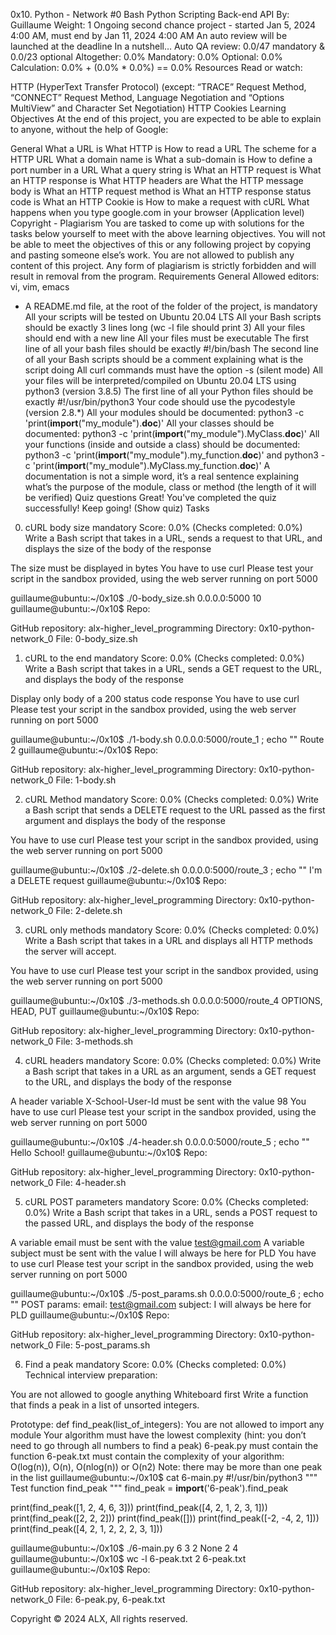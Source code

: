 
0x10. Python - Network #0
Bash
Python
Scripting
Back-end
API
 By: Guillaume
 Weight: 1
 Ongoing second chance project - started Jan 5, 2024 4:00 AM, must end by Jan 11, 2024 4:00 AM
 An auto review will be launched at the deadline
In a nutshell…
Auto QA review: 0.0/47 mandatory & 0.0/23 optional
Altogether:  0.0%
Mandatory: 0.0%
Optional: 0.0%
Calculation:  0.0% + (0.0% * 0.0%)  == 0.0%
Resources
Read or watch:

HTTP (HyperText Transfer Protocol) (except: “TRACE” Request Method, “CONNECT” Request Method, Language Negotiation and “Options MultiView” and Character Set Negotiation)
HTTP Cookies
Learning Objectives
At the end of this project, you are expected to be able to explain to anyone, without the help of Google:

General
What a URL is
What HTTP is
How to read a URL
The scheme for a HTTP URL
What a domain name is
What a sub-domain is
How to define a port number in a URL
What a query string is
What an HTTP request is
What an HTTP response is
What HTTP headers are
What the HTTP message body is
What an HTTP request method is
What an HTTP response status code is
What an HTTP Cookie is
How to make a request with cURL
What happens when you type google.com in your browser (Application level)
Copyright - Plagiarism
You are tasked to come up with solutions for the tasks below yourself to meet with the above learning objectives.
You will not be able to meet the objectives of this or any following project by copying and pasting someone else’s work.
You are not allowed to publish any content of this project.
Any form of plagiarism is strictly forbidden and will result in removal from the program.
Requirements
General
Allowed editors: vi, vim, emacs
- A README.md file, at the root of the folder of the project, is mandatory
All your scripts will be tested on Ubuntu 20.04 LTS
All your Bash scripts should be exactly 3 lines long (wc -l file should print 3)
All your files should end with a new line
All your files must be executable
The first line of all your bash files should be exactly #!/bin/bash
The second line of all your Bash scripts should be a comment explaining what is the script doing
All curl commands must have the option -s (silent mode)
All your files will be interpreted/compiled on Ubuntu 20.04 LTS using python3 (version 3.8.5)
The first line of all your Python files should be exactly #!/usr/bin/python3
Your code should use the pycodestyle (version 2.8.*)
All your modules should be documented: python3 -c 'print(__import__("my_module").__doc__)'
All your classes should be documented: python3 -c 'print(__import__("my_module").MyClass.__doc__)'
All your functions (inside and outside a class) should be documented: python3 -c 'print(__import__("my_module").my_function.__doc__)' and python3 -c 'print(__import__("my_module").MyClass.my_function.__doc__)'
A documentation is not a simple word, it’s a real sentence explaining what’s the purpose of the module, class or method (the length of it will be verified)
Quiz questions
Great! You've completed the quiz successfully! Keep going! (Show quiz)
Tasks
0. cURL body size
mandatory
Score: 0.0% (Checks completed: 0.0%)
Write a Bash script that takes in a URL, sends a request to that URL, and displays the size of the body of the response

The size must be displayed in bytes
You have to use curl
Please test your script in the sandbox provided, using the web server running on port 5000

guillaume@ubuntu:~/0x10$ ./0-body_size.sh 0.0.0.0:5000
10
guillaume@ubuntu:~/0x10$ 
Repo:

GitHub repository: alx-higher_level_programming
Directory: 0x10-python-network_0
File: 0-body_size.sh
    
1. cURL to the end
mandatory
Score: 0.0% (Checks completed: 0.0%)
Write a Bash script that takes in a URL, sends a GET request to the URL, and displays the body of the response

Display only body of a 200 status code response
You have to use curl
Please test your script in the sandbox provided, using the web server running on port 5000

guillaume@ubuntu:~/0x10$ ./1-body.sh 0.0.0.0:5000/route_1 ; echo ""
Route 2
guillaume@ubuntu:~/0x10$ 
Repo:

GitHub repository: alx-higher_level_programming
Directory: 0x10-python-network_0
File: 1-body.sh
    
2. cURL Method
mandatory
Score: 0.0% (Checks completed: 0.0%)
Write a Bash script that sends a DELETE request to the URL passed as the first argument and displays the body of the response

You have to use curl
Please test your script in the sandbox provided, using the web server running on port 5000

guillaume@ubuntu:~/0x10$ ./2-delete.sh 0.0.0.0:5000/route_3 ; echo ""
I'm a DELETE request
guillaume@ubuntu:~/0x10$ 
Repo:

GitHub repository: alx-higher_level_programming
Directory: 0x10-python-network_0
File: 2-delete.sh
    
3. cURL only methods
mandatory
Score: 0.0% (Checks completed: 0.0%)
Write a Bash script that takes in a URL and displays all HTTP methods the server will accept.

You have to use curl
Please test your script in the sandbox provided, using the web server running on port 5000

guillaume@ubuntu:~/0x10$ ./3-methods.sh 0.0.0.0:5000/route_4
OPTIONS, HEAD, PUT
guillaume@ubuntu:~/0x10$ 
Repo:

GitHub repository: alx-higher_level_programming
Directory: 0x10-python-network_0
File: 3-methods.sh
    
4. cURL headers
mandatory
Score: 0.0% (Checks completed: 0.0%)
Write a Bash script that takes in a URL as an argument, sends a GET request to the URL, and displays the body of the response

A header variable X-School-User-Id must be sent with the value 98
You have to use curl
Please test your script in the sandbox provided, using the web server running on port 5000

guillaume@ubuntu:~/0x10$ ./4-header.sh 0.0.0.0:5000/route_5 ; echo ""
Hello School!
guillaume@ubuntu:~/0x10$ 
Repo:

GitHub repository: alx-higher_level_programming
Directory: 0x10-python-network_0
File: 4-header.sh
    
5. cURL POST parameters
mandatory
Score: 0.0% (Checks completed: 0.0%)
Write a Bash script that takes in a URL, sends a POST request to the passed URL, and displays the body of the response

A variable email must be sent with the value test@gmail.com
A variable subject must be sent with the value I will always be here for PLD
You have to use curl
Please test your script in the sandbox provided, using the web server running on port 5000

guillaume@ubuntu:~/0x10$ ./5-post_params.sh 0.0.0.0:5000/route_6 ; echo ""
POST params:
    email: test@gmail.com
    subject: I will always be here for PLD
guillaume@ubuntu:~/0x10$ 
Repo:

GitHub repository: alx-higher_level_programming
Directory: 0x10-python-network_0
File: 5-post_params.sh
    
6. Find a peak
mandatory
Score: 0.0% (Checks completed: 0.0%)
Technical interview preparation:

You are not allowed to google anything
Whiteboard first
Write a function that finds a peak in a list of unsorted integers.

Prototype: def find_peak(list_of_integers):
You are not allowed to import any module
Your algorithm must have the lowest complexity (hint: you don’t need to go through all numbers to find a peak)
6-peak.py must contain the function
6-peak.txt must contain the complexity of your algorithm: O(log(n)), O(n), O(nlog(n)) or O(n2)
Note: there may be more than one peak in the list
guillaume@ubuntu:~/0x10$ cat 6-main.py
#!/usr/bin/python3
""" Test function find_peak """
find_peak = __import__('6-peak').find_peak

print(find_peak([1, 2, 4, 6, 3]))
print(find_peak([4, 2, 1, 2, 3, 1]))
print(find_peak([2, 2, 2]))
print(find_peak([]))
print(find_peak([-2, -4, 2, 1]))
print(find_peak([4, 2, 1, 2, 2, 2, 3, 1]))

guillaume@ubuntu:~/0x10$ ./6-main.py
6
3
2
None
2
4
guillaume@ubuntu:~/0x10$ wc -l 6-peak.txt 
2 6-peak.txt
guillaume@ubuntu:~/0x10$ 
Repo:

GitHub repository: alx-higher_level_programming
Directory: 0x10-python-network_0
File: 6-peak.py, 6-peak.txt
    
Copyright © 2024 ALX, All rights reserved.


